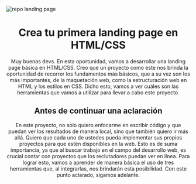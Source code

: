 ![repo landing page](https://github.com/jonadev-ok/landingPageBasic/assets/139663304/f66a5024-7e1c-4c44-96cf-1801066e906d)

<h1 align="center">Crea tu primera landing page en HTML/CSS</h1>
<p align="center">
 Muy buenas devs. En esta oportunidad, vamos a desarrollar una landing page básica en HTML/CSS. Creo que un proyecto como este nos brinda la oportunidad de recorrer los fundamentos más básicos, que a su vez son los más importantes, de la maquetación web, como la estructuración web en HTML y los estilos en CSS. Dicho esto, vamos a ver cuáles son las herramientas que vamos a utilizar para llevar a cabo este proyecto.
</p>
<h2 align="center">Antes de continuar una aclaración</h2>
<p align="center">
En este proyecto, no solo quiero enfocarme en escribir código y que puedan ver los resultados de manera local, sino que también quiero ir más allá. Quiero que cada uno de ustedes pueda implementar sus propios proyectos para que estén disponibles en la web. Esto es de suma importancia, ya que al buscar trabajo en el campo del desarrollo web, es crucial contar con proyectos que los reclutadores puedan ver en línea. Para lograr esto, vamos a aprender de manera básica el uso de tres herramientas que, al integrarlas, nos brindarán esta posibilidad. Con este punto aclarado, sigamos adelante.
</p>
